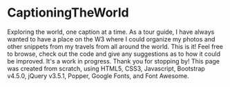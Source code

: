 # CaptioningTheWorld
Exploring the world, one caption at a time. As a tour guide, I have always wanted to have a place on the W3 where I could organize my photos and other snippets from my travels from all around the world. This is it! Feel free to browse, check out the code and give any suggestions as to how it could be improved. It's a work in progress. Thank you for stopping by! This page was created from scratch, using HTML5, CSS3, Javascript, Bootstrap v4.5.0, jQuery v3.5.1, Popper, Google Fonts, and Font Awesome.
